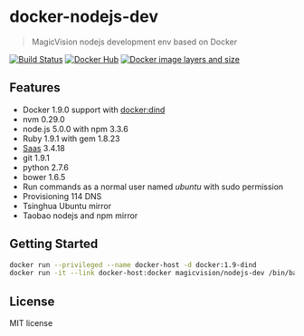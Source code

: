# docker-nodejs-dev

> MagicVision nodejs development env based on Docker

[![Build Status](https://travis-ci.org/GetMagicVision/docker-nodejs-dev.svg)](https://travis-ci.org/GetMagicVision/docker-nodejs-dev)
[![Docker Hub](https://img.shields.io/badge/docker-ready-blue.svg)](https://registry.hub.docker.com/u/magicvision/nodejs-dev/)
[![Docker image layers and size](https://badge.imagelayers.io/magicvision/nodejs-dev:latest.svg)](https://imagelayers.io/?images=magicvision/nodejs-dev:latest 'Get your own badge on imagelayers.io')

## Features

- Docker 1.9.0 support with [docker:dind][]
- nvm 0.29.0
- node.js 5.0.0 with npm 3.3.6
- Ruby 1.9.1 with gem 1.8.23
- [Saas][] 3.4.18
- git 1.9.1
- python 2.7.6
- bower 1.6.5
- Run commands as a normal user named *ubuntu* with sudo permission
- Provisioning 114 DNS
- Tsinghua Ubuntu mirror
- Taobao nodejs and npm mirror

[docker:dind]: https://hub.docker.com/_/docker/#
[Saas]: https://github.com/sass/sass

## Getting Started

```bash
docker run --privileged --name docker-host -d docker:1.9-dind
docker run -it --link docker-host:docker magicvision/nodejs-dev /bin/bash
```

## License

MIT license
